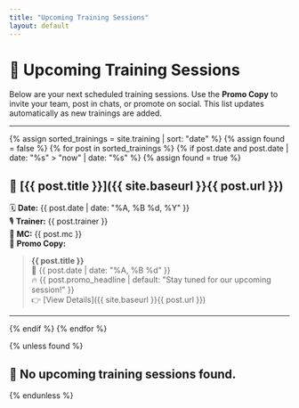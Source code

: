 ```yaml
---
title: "Upcoming Training Sessions"
layout: default
---
```


# 📆 Upcoming Training Sessions

Below are your next scheduled training sessions. Use the **Promo Copy** to invite your team, post in chats, or promote on social. This list updates automatically as new trainings are added.

---

{% assign sorted_trainings = site.training | sort: "date" %}
{% assign found = false %}
{% for post in sorted_trainings %}
  {% if post.date and post.date | date: "%s" > "now" | date: "%s" %}
    {% assign found = true %}

## 🔹 [{{ post.title }}]({{ site.baseurl }}{{ post.url }})
🗓️ **Date:** {{ post.date | date: "%A, %B %d, %Y" }}  
🎙️ **Trainer:** {{ post.trainer }}  
🎤 **MC:** {{ post.mc }}  
🧾 **Promo Copy:**

> **{{ post.title }}**  
> 📅 {{ post.date | date: "%A, %B %d" }}  
> 🔥 {{ post.promo_headline | default: "Stay tuned for our upcoming session!" }}  
> 👉 [View Details]({{ site.baseurl }}{{ post.url }})

---

  {% endif %}
{% endfor %}

{% unless found %}
## 🙅 No upcoming training sessions found.
{% endunless %}
